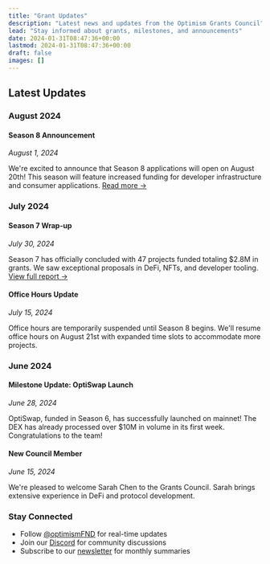 ```yaml
---
title: "Grant Updates"
description: "Latest news and updates from the Optimism Grants Council"
lead: "Stay informed about grants, milestones, and announcements"
date: 2024-01-31T08:47:36+00:00
lastmod: 2024-01-31T08:47:36+00:00
draft: false
images: []
---
```


## Latest Updates

### August 2024

#### Season 8 Announcement
*August 1, 2024*

We're excited to announce that Season 8 applications will open on August 20th! This season will feature increased funding for developer infrastructure and consumer applications. [Read more →](/seasons/current/season-8/)

### July 2024

#### Season 7 Wrap-up
*July 30, 2024*

Season 7 has officially concluded with 47 projects funded totaling $2.8M in grants. We saw exceptional proposals in DeFi, NFTs, and developer tooling. [View full report →](/seasons/archive/season-7/)

#### Office Hours Update
*July 15, 2024*

Office hours are temporarily suspended until Season 8 begins. We'll resume office hours on August 21st with expanded time slots to accommodate more projects.

### June 2024

#### Milestone Update: OptiSwap Launch
*June 28, 2024*

OptiSwap, funded in Season 6, has successfully launched on mainnet! The DEX has already processed over $10M in volume in its first week. Congratulations to the team!

#### New Council Member
*June 15, 2024*

We're pleased to welcome Sarah Chen to the Grants Council. Sarah brings extensive experience in DeFi and protocol development.

### Stay Connected

- Follow [@optimismFND](https://twitter.com/optimismFND) for real-time updates
- Join our [Discord](#) for community discussions
- Subscribe to our [newsletter](#) for monthly summaries